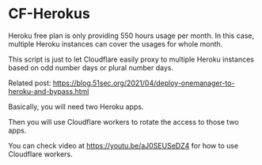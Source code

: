 # CF-Herokus

Heroku free plan is only providing 550 hours usage per month. In this case, multiple Heroku instances can cover the usages for whole month.  

This script is just to let Cloudflare easily proxy to multiple Heroku instances based on odd number days or plural number days. 

Related post: https://blog.51sec.org/2021/04/deploy-onemanager-to-heroku-and-bypass.html

Basically, you will need two Heroku apps.

Then you will use Cloudflare workers to rotate the access to those two apps. 

You can check video at https://youtu.be/aJ0SEUSeDZ4 for how to use Cloudflare workers. 
